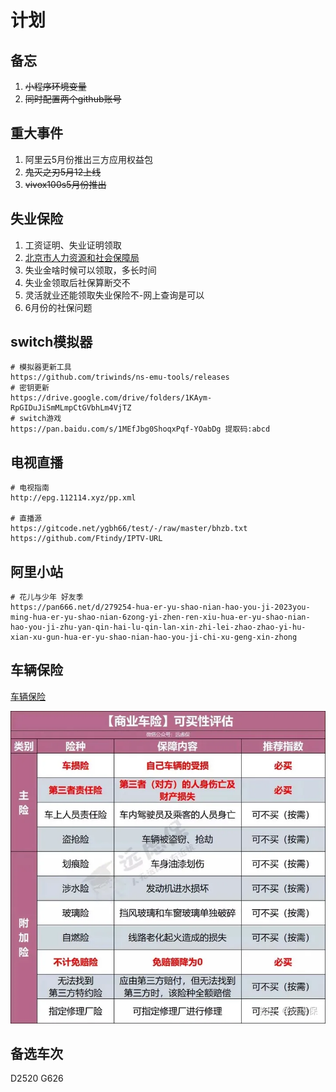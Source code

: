 # 计划

## 备忘

1. ~~小程序环境变量~~
2. ~~同时配置两个github账号~~

## 重大事件

1. 阿里云5月份推出三方应用权益包 [](https://mp.weixin.qq.com/s/2WlVAOm3JuiVb1W5G3_VNA)
2. ~~鬼灭之刃5月12上线~~
3. ~~vivox100s5月份推出~~

## 失业保险

1. 工资证明、失业证明领取
2. [北京市人力资源和社会保障局](https://fuwu.rsj.beijing.gov.cn/zhrs/yltc/yltc-home)
3. 失业金啥时候可以领取，多长时间
4. 失业金领取后社保算断交不
5. 灵活就业还能领取失业保险不-网上查询是可以
6. 6月份的社保问题

## switch模拟器

```shell
# 模拟器更新工具
https://github.com/triwinds/ns-emu-tools/releases
# 密钥更新
https://drive.google.com/drive/folders/1KAym-RpGIDuJiSmMLmpCtGVbhLm4VjTZ
# switch游戏
https://pan.baidu.com/s/1MEfJbg0ShoqxPqf-YOabDg 提取码:abcd
```

## 电视直播

```shell
# 电视指南
http://epg.112114.xyz/pp.xml

# 直播源
https://gitcode.net/ygbh66/test/-/raw/master/bhzb.txt
https://github.com/Ftindy/IPTV-URL
```

## 阿里小站

```shell
# 花儿与少年 好友季
https://pan666.net/d/279254-hua-er-yu-shao-nian-hao-you-ji-2023you-ming-hua-er-yu-shao-nian-6zong-yi-zhen-ren-xiu-hua-er-yu-shao-nian-hao-you-ji-zhu-yan-qin-hai-lu-qin-lan-xin-zhi-lei-zhao-zhao-yi-hu-xian-xu-gun-hua-er-yu-shao-nian-hao-you-ji-chi-xu-geng-xin-zhong
```

## 车辆保险

[车辆保险](https://zhuanlan.zhihu.com/p/95477550)

![车辆保险](https://raw.githubusercontent.com/jianglin2020/picgo_img/main/img/202402221535573.webp)

## 备选车次

D2520 G626
